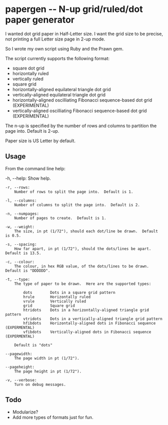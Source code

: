 papergen -- N-up grid/ruled/dot paper generator
=====

I wanted dot grid paper in Half-Letter size.  I want the grid size to be precise, not printing a full Letter size page in 2-up mode.

So I wrote my own script using Ruby and the Prawn gem.

The script currently supports the following format:

* square dot grid
* horizontally ruled
* vertically ruled
* square grid
* horizontally-aligned equilateral triangle dot grid
* vertically-aligned equilateral triangle dot grid
* horizontally-aligned oscilliating Fibonacci sequence-based dot grid (EXPERIMENTAL)
* vertically-aligned oscilliating Fibonacci sequence-based dot grid (EXPERIMENTAL)

The n-up is specified by the number of rows and columns to partition the page into.  Default is 2-up.

Paper size is US Letter by default.

Usage
-----
From the command line help:

  -h, --help:
		Show help.

	-r, --rows:
		Number of rows to split the page into.  Default is 1.

	-l, --columns:
		Number of columns to split the page into.  Default is 2.

	-n, --numpages:
		Number of pages to create.  Default is 1.

	-w, --weight:
		The size, in pt (1/72"), should each dot/line be drawn.  Default is 0.5.

	-s, --spacing:
		How far apart, in pt (1/72"), should the dots/lines be apart.  Default is 13.5.

	-c, --colour:
		The colour, in hex RGB value, of the dots/lines to be drawn.  Default is "DDDDDD".

	-t, --type:
		The type of paper to be drawn.  Here are the supported types:

			dots 		Dots in a square grid pattern
			hrule 		Horizontally ruled
			vrule 		Vertically ruled
			grid 		Square grid
			htridots 	Dots in a horizontally-aligned triangle grid pattern 
			vtridots 	Dots in a vertically-aligned triangle grid pattern 
			hfibdots 	Horizontally-aligned dots in Fibonacci sequence (EXPERMENTAL)
			vfibdots 	Vertically-aligned dots in Fibonacci sequence (EXPERMENTAL)

		Default is "dots"

	--pagewidth:
		The page width in pt (1/72").

	--pageheight:
		The page height in pt (1/72").

	-v, --verbose:
		Turn on debug messages.

Todo
----
* Modularize?
* Add more types of formats just for fun.
